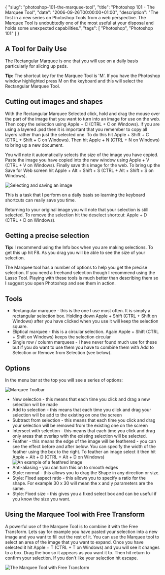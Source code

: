 {
  "slug": "photoshop-101-the-marquee-tool",
  "title": "Photoshop 101 - The Marquee Tool",
  "date": "2006-09-26T00:00:00+01:00",
  "description": "The first in a new series on Photoshop Tools from a web perspective. The Marquee Tool is undoubtedly one of the most useful at your disposal and holds some unexpected capabilities.",
  "tags": [
    "Photoshop",
    "Photoshop 101"
  ]
}

## A Tool for Daily Use

The Rectangular Marquee is one that you will use on a daily basis particularly for slicing up psds.

**Tip:** The shortcut key for the Marquee Tool is 'M'. If you have the Photoshop window highlighted press M on the keyboard and this will select the Rectangular Marquee Tool.

## Cutting out images and shapes

With the Rectangular Marquee Selected click, hold and drag the mouse over the part of the image that you want to turn into an image for use on the web. Then copy the selection using Apple + C (CTRL + C on Windows). If you are using a layered .psd then it is important that you remember to copy all layers rather than just the selected one. To do this hit Apple + Shift + C (CTRL + Shift + C on Windows). Then hit Apple + N (CTRL + N on Windows) to bring up a new document.

You will note it automatically selects the size of the image you have copied. Paste the image you have copied into the new window using Apple + V (CTRL + V on Windows). Finally save this image for the web. To bring up the Save for Web screen hit Apple + Alt + Shift + S (CTRL + Alt + Shift + S on Windows).

![Selecting and saving an image][1]

This is a task that I perform on a daily basis so learning the keyboard shortcuts can really save you time.

Returning to your original image you will note that your selection is still selected. To remove the selection hit the deselect shortcut: Apple + D (CTRL + D on Windows).

## Getting a precise selection

**Tip:** I recommend using the Info box when you are making selections. To get this up hit F8. As you drag you will be able to see the size of your selection.

The Marquee tool has a number of options to help you get the precise selection. If you need a freehand selection though I recommend using the Lasso Tool. Playing with these tools is much better than describing them so I suggest you open Photoshop and see them in action.

## Tools

*   Rectangular marquee - this is the one I use most often. It is simply a rectangular selection box. Holding down Apple + Shift (CTRL + Shift on Windows) after you have clicked when you use it will keep the selection square.
*   Eliptical marquee - this is a circular selection. Again Apple + Shift (CTRL + Shift on Windows) keeps the selection circular
*   Single row / column marquees - I have never found much use for these but if you do want to use them you have to combine them with Add to Selection or Remove from Selection (see below).

## Options

In the menu bar at the top you will see a series of options:

![Marquee Toolbar][2]

*   New selection - this means that each time you click and drag a new selection will be made
*   Add to selection - this means that each time you click and drag your selection will be add to the existing on one the screen
*   Subtract from selection - this means that each time you click and drag your selection will be removed from the existing one on the screen
*   Intersect with selection - this means that each time you click and drag only areas that overlap with the existing selection will be selected.
*   Feather - this means the edge of the image will be feathered - you can see the effect before and after below. You can specify the width of the feather using the box to the right. To feather an image select it then hit Apple + Alt + D (CTRL + Alt + D on Windows)  
    ![An example of a feathred image][3]
*   Anti-aliasing - you can turn this on to smooth edges
*   Style: normal - this allows you to drag the Shape in any direction or size.
*   Style: Fixed aspect ratio - this allows you to specify a ratio for the shape. For example 30 x 30 will mean the x and y parameters are the same.
*   Style: Fixed size - this gives you a fixed select box and can be useful if you know the size you want.

## Using the Marquee Tool with Free Transform

A powerful use of the Marquee Tool is to combine it with the Free Transform. Lets say for example you have pasted your selection into a new image and you want to fill out the rest of it. You can use the Marquee tool to select an area of the image that you want to expand. Once you have selected it hit Apple + T (CTRL + T on Windows) and you will see it changes to a box. Drag the box so it appears as you want it to. Then hit return to confirm your selection. If you don't like your selection hit escape.

![The Marquee Tool with Free Transform][4]

 [1]: https://shapeshed.com/images/articles/select_save_image.jpg 
 [2]: https://shapeshed.com/images/articles/marquee_toolbar.png 
 [3]: https://shapeshed.com/images/articles/marquee_feather.jpg 
 [4]: https://shapeshed.com/images/articles/marquee_transform.jpg
